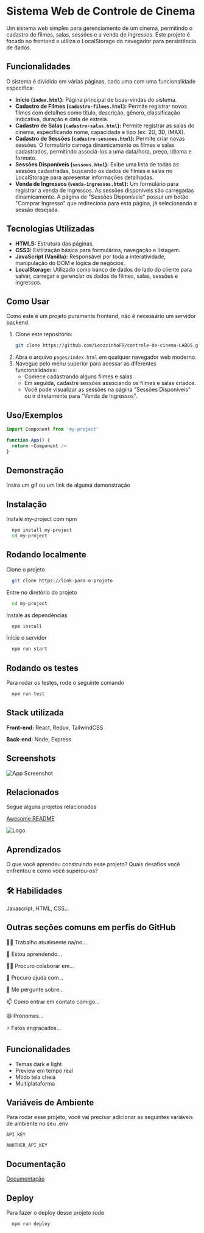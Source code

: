 # Sistema Web de Controle de Cinema

Um sistema web simples para gerenciamento de um cinema, permitindo o cadastro de filmes, salas, sessões e a venda de ingressos. Este projeto é focado no frontend e utiliza o LocalStorage do navegador para persistência de dados.

## Funcionalidades

O sistema é dividido em várias páginas, cada uma com uma funcionalidade específica:

  * **Início (`index.html`):** Página principal de boas-vindas do sistema.
  * **Cadastro de Filmes (`cadastro-filmes.html`):** Permite registrar novos filmes com detalhes como título, descrição, gênero, classificação indicativa, duração e data de estreia.
  * **Cadastro de Salas (`cadastro-salas.html`):** Permite registrar as salas do cinema, especificando nome, capacidade e tipo (ex: 2D, 3D, IMAX).
  * **Cadastro de Sessões (`cadastro-sessoes.html`):** Permite criar novas sessões. O formulário carrega dinamicamente os filmes e salas cadastrados, permitindo associá-los a uma data/hora, preço, idioma e formato.
  * **Sessões Disponíveis (`sessoes.html`):** Exibe uma lista de todas as sessões cadastradas, buscando os dados de filmes e salas no LocalStorage para apresentar informações detalhadas.
  * **Venda de Ingressos (`venda-ingressos.html`):** Um formulário para registrar a venda de ingressos. As sessões disponíveis são carregadas dinamicamente. A página de "Sessões Disponíveis" possui um botão "Comprar Ingresso" que redireciona para esta página, já selecionando a sessão desejada.

## Tecnologias Utilizadas

  * **HTML5:** Estrutura das páginas.
  * **CSS3:** Estilização básica para formulários, navegação e listagem.
  * **JavaScript (Vanilla):** Responsável por toda a interatividade, manipulação do DOM e lógica de negócios.
  * **LocalStorage:** Utilizado como banco de dados do lado do cliente para salvar, carregar e gerenciar os dados de filmes, salas, sessões e ingressos.

## Como Usar

Como este é um projeto puramente frontend, não é necessário um servidor backend.

1.  Clone este repositório:
    ```bash
    git clone https://github.com/LeozzinhoFR/controle-de-cinema-LAB05.git
    ```
2.  Abra o arquivo `pages/index.html` em qualquer navegador web moderno.
3.  Navegue pelo menu superior para acessar as diferentes funcionalidades:
      * Comece cadastrando alguns filmes e salas.
      * Em seguida, cadastre sessões associando os filmes e salas criados.
      * Você pode visualizar as sessões na página "Sessões Disponíveis" ou ir diretamente para "Venda de Ingressos".
## Uso/Exemplos

```javascript
import Component from 'my-project'

function App() {
  return <Component />
}
```


## Demonstração

Insira um gif ou um link de alguma demonstração


## Instalação

Instale my-project com npm

```bash
  npm install my-project
  cd my-project
```
    
## Rodando localmente

Clone o projeto

```bash
  git clone https://link-para-o-projeto
```

Entre no diretório do projeto

```bash
  cd my-project
```

Instale as dependências

```bash
  npm install
```

Inicie o servidor

```bash
  npm run start
```


## Rodando os testes

Para rodar os testes, rode o seguinte comando

```bash
  npm run test
```


## Stack utilizada

**Front-end:** React, Redux, TailwindCSS

**Back-end:** Node, Express


## Screenshots

![App Screenshot](https://via.placeholder.com/468x300?text=App+Screenshot+Here)


## Relacionados

Segue alguns projetos relacionados

[Awesome README](https://github.com/matiassingers/awesome-readme)


![Logo](https://dev-to-uploads.s3.amazonaws.com/uploads/articles/th5xamgrr6se0x5ro4g6.png)


## Aprendizados

O que você aprendeu construindo esse projeto? Quais desafios você enfrentou e como você superou-os?


## 🛠 Habilidades
Javascript, HTML, CSS...


## Outras seções comuns em perfis do GitHub
👩‍💻 Trabalho atualmente na/no...

🧠 Estou aprendendo...

👯‍♀️ Procuro colaborar em...

🤔 Procuro ajuda com...

💬 Me pergunte sobre...

📫 Como entrar em contato comigo...

😄 Pronomes...

⚡️ Fatos engraçados...


## Funcionalidades

- Temas dark e light
- Preview em tempo real
- Modo tela cheia
- Multiplataforma


## Variáveis de Ambiente

Para rodar esse projeto, você vai precisar adicionar as seguintes variáveis de ambiente no seu .env

`API_KEY`

`ANOTHER_API_KEY`


## Documentação

[Documentação](https://link-da-documentação)


## Deploy

Para fazer o deploy desse projeto rode

```bash
  npm run deploy
```

